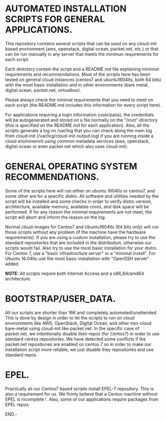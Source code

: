 # AUTOMATED INSTALLATION SCRIPTS FOR GENERAL APPLICATIONS.

This repository contains several scripts that can be used on any cloud-init based environment (aws, openstack, digital ocean, packet.net, etc.) or that can be run manually in any server that meets the minimun requirements for each script.

Each directory contain the script and a README.md file explaining minimun requirements and recommendations. Most of the scripts here has been tested on general cloud instances (centos7 and ubuntu1604lts, both 64 bits) with the most basic installation and in other environments (bare metal, digital ocean, packet.net, virtualbox).

Please always check the minimal requirements that you need to meet on each script (the README.md includes this information for every script here).

For applications requiring a login information (user/pass), the credentials will be autogenerated and stored on a file normally on the "/root" directory (this is specified on the README.md for each application). Also, all the scripts generate a log on /var/log that you can check along the main log from cloud-init (/var/log/cloud-init-output.log) if you are running inside a cloud environemnt using common metadata services (aws, openstack, digital ocean or even packet.net which also uses cloud-init).


# GENERAL OPERATING SYSTEM RECOMMENDATIONS.

Some of the scripts here will run either on ubuntu 1604lts or centos7, and some other are for a specific distro. All software and utilities needed by the script will be installed and some checks in order to verify distro version, architecture, available memory, available cores, and disk space will be performed. If for any reason the minimal requirements are not meet, the script will abort and inform the reason on the log.

Normal cloud-images for Centos7 and Ubuntu1604lts (64 bits only) will run those scripts without any problem (if the machine have the hardware requirements). If you are using a custom installation, please try to use the standard repositories that are included in the distribution, otherwise our scripts would fail. Also try to use the most basic installation for your distro. For Centos 7, use a "basic infrastructure server" or a "minimal install". For Ubuntu 16.04lts use the most basic installation with "OpenSSH server" added.

**NOTE:** All scripts require both Internet Access and a x86_64/amd64 architecture.


# BOOTSTRAP/USER_DATA.

All our scripts are shorter than 16K and completely automated/unattended. This is done by design in order to let the scripts to run on cloud environments like AWS, OpenStack, Digital Ocean, and other non-cloud bare-metal using cloud-init like packet.net. In the specific case of packet.net, we intentionally disable their repos (for Centos7) in order to use standard centos repositories. We have detected some conflicts if the packet.net repositories are enabled on centos 7 so in order to make our installation script more reliable, we just disable they repositories and use standard repos.


# EPEL.

Practically all our Centos7 based scripts install EPEL-7 repository. This is also a requirement for us. We firmly believe that a Centos machine without EPEL is incomplete !. Also, some of our applications require packages from EPEL repos.

END.-